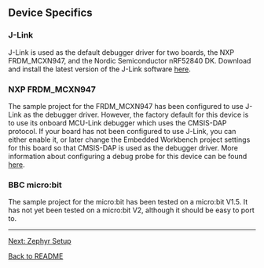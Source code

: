 ## Device Specifics

### J-Link
J-Link is used as the default debugger driver for two boards, the NXP FRDM_MCXN947, and the Nordic Semiconductor nRF52840 DK.
Download and install the latest version of the J-Link software [here](https://www.segger.com/downloads/jlink/#J-LinkSoftwareAndDocumentationPack).

### NXP FRDM_MCXN947
The sample project for the FRDM_MCXN947 has been configured to use J-Link as the debugger driver.
However, the factory default for this device is to use its onboard MCU-Link debugger which uses the CMSIS-DAP protocol.
If your board has not been configured to use J-Link, you can either enable it, or later change the Embedded Workbench project settings for this board so that CMSIS-DAP is used as the debugger driver.
More information about configuring a debug probe for this device can be found [here](https://docs.zephyrproject.org/latest/boards/nxp/frdm_mcxn947/doc/index.html#configuring-a-debug-probe).

### BBC micro:bit
The sample project for the micro:bit has been tested on a micro:bit V1.5.
It has not yet been tested on a micro:bit V2, although it should be easy to port to.

---

[Next: Zephyr Setup](./zephyr.md)

[Back to README](../README.md)
